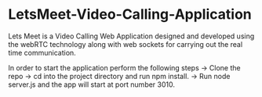 # LetsMeet-Video-Calling-Application
Lets Meet is a Video Calling Web Application designed and developed using the webRTC technology along with web sockets for carrying out the real time communication.

In order to start the application perform the following steps
-> Clone the repo
-> cd into the project directory and run npm install.
-> Run node server.js and the app will start at port number 3010.
